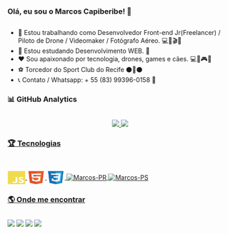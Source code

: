 ### Olá, eu sou o Marcos Capiberibe! 👋

##

- 🔭 Estou trabalhando como Desenvolvedor Front-end Jr(Freelancer) / Piloto de Drone / Videomaker / Fotógrafo Aéreo. 💻🚁🎬📸
- 🌱 Estou estudando Desenvolvimento WEB. 📖
- ❤ Sou apaixonado por tecnologia, drones, games e cães. 💻🚁🎮🐶
- ⚽ Torcedor do Sport Club do Recife ⚫🔴⚫
- 📞 Contato / Whatsapp: + 55 (83) 99396-0158 📲

### 📊 GitHub Analytics

##


<div align="center">
 <a href="https://github.com/marcoscapiberibe">
 <img height="165em" src="https://github-readme-stats.vercel.app/api?username=marcoscapiberibe&show_icons=true&theme=gruvbox_light&include_all_commits=true&count_private=true"/>
 <img height="165em" src="https://github-readme-stats.vercel.app/api/top-langs/?username=marcoscapiberibe&layout=compact&langs_count=7&theme=gruvbox_light"/>
</div>
  
### 🏆 Tecnologias
  
##


 <div style="display: inline_block"><br>
  <img align="center" alt="Marcos-Js" height="30" width="40" src="https://raw.githubusercontent.com/devicons/devicon/master/icons/javascript/javascript-plain.svg">
  <img align="center" alt="Marcos-HTML" height="30" width="40" src="https://raw.githubusercontent.com/devicons/devicon/master/icons/html5/html5-original.svg">
  <img align="center" alt="Marcos-CSS" height="30" width="40" src="https://raw.githubusercontent.com/devicons/devicon/master/icons/css3/css3-original.svg">
  <img align="center" alt="Marcos-PR" height="30" width="40" src="https://cdn.jsdelivr.net/gh/devicons/devicon/icons/premierepro/premierepro-original.svg" />
  <img align="center" alt="Marcos-PS" height="30" width="40" src="https://cdn.jsdelivr.net/gh/devicons/devicon/icons/photoshop/photoshop-line.svg" />
</div>
  
### 🌎 Onde me encontrar
  
##
 
  
<div> 
  <a href="https://www.youtube.com/channel/UCmSxZDAos3luzapDaawEKnA" target="_blank"><img src="https://img.shields.io/badge/YouTube-FF0000?style=for-the-badge&logo=youtube&logoColor=white" target="_blank"></a>
  <a href="https://instagram.com/droneinthecloud" target="_blank"><img src="https://img.shields.io/badge/-Instagram-%23E4405F?style=for-the-badge&logo=instagram&logoColor=white" target="_blank"></a>
 	<a href="www.linkedin.com/in/marcos-capiberibe-2bbb6431" target="_blank"><img src="https://img.shields.io/badge/-LinkedIn-%230077B5?style=for-the-badge&logo=linkedin&logoColor=white" target="_blank"></a> 
 <a href="https://twitter.com/capiberibe" target="_blank"><img src="https://img.shields.io/badge/Twitter-1DA1F2?style=for-the-badge&logo=twitter&logoColor=white"></a> 
 </div>
